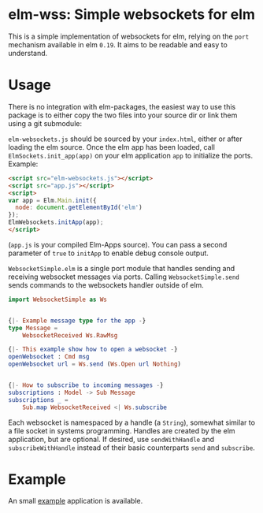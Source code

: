 # elm-wss: Simple websockets for elm

This is a simple implementation of websockets for elm, relying on the `port` mechanism available in elm `0.19`. It aims to be readable and easy to understand.

# Usage

There is no integration with elm-packages, the easiest way to use this package is to either copy the two files into your source dir or link them using a git submodule:

`elm-websockets.js` should be sourced by your `index.html`, either or after loading the elm source. Once the elm app has been loaded, call `ElmSockets.init_app(app)` on your elm application `app` to initialize the ports. Example:

```html
<script src="elm-websockets.js"></script>
<script src="app.js"></script>
<script>
var app = Elm.Main.init({
  node: document.getElementById('elm')
});
ElmWebsockets.initApp(app);
</script>
```

(`app.js` is your compiled Elm-Apps source). You can pass a second parameter of `true` to `initApp` to enable debug console output.

`WebsocketSimple.elm` is a single port module that handles sending and receiving websocket messages via ports. Calling `WebsocketSimple.send` sends commands to the websockets handler outside of elm.

```elm
import WebsocketSimple as Ws


{|- Example message type for the app -}
type Message =
    WebsocketReceived Ws.RawMsg

{|- This example show how to open a websocket -}
openWebsocket : Cmd msg
openWebsocket url = Ws.send (Ws.Open url Nothing)


{|- How to subscribe to incoming messages -}
subscriptions : Model -> Sub Message
subscriptions _ =
    Sub.map WebsocketReceived <| Ws.subscribe
```

Each websocket is namespaced by a handle (a `String`), somewhat similar to a file socket in systems programming. Handles are created by the elm application, but are optional. If desired, use `sendWithHandle` and `subscribeWithHandle` instead of their basic counterparts `send` and `subscribe`.

# Example

An small [example](example/) application is available.
